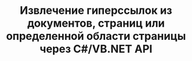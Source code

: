 ---
############################# Static ############################
layout: "auto-gen-gist"
draft: false
path: "ru/parser/net/extract/epub/"
otherformats: DOC DOT DOCX DOCM DOTX DOTM TXT ODT OTT RTF PDF XHTML MHTML MD XML EPUB CHM XLS XLT XLSX XLSM XLSB XLTX XLTM ODS CSV OTS XLA XLAM PPT PPTX  PPS POT PPSX PPTM POTX PPSM ODP OTP PST OST EML EMLX MSG ONE 

############################# Head ############################
head_title: ".NET API для анализа и извлечения гиперссылок из документов, страниц или области страницы"
head_description: "GroupDocs.Parser .NET API позволяет программистам извлекать гиперссылки из документов, страниц или областей страниц PDF, DOCX, XLSX, CSV, PPTX, EML, MSG, EPUB и многих других."

############################# Header ############################
title: "Извлечение гиперссылок из документов, страниц или определенной области страницы через C#/VB.NET API"
description: "API GroupDocs.Parser .NET позволяет разработчикам программного обеспечения анализировать и извлекать гиперссылки из документов, страниц или страниц в форматах PDF, DOC, DOCX, PPT, PPTX, EML, MSG, XLS, XLSX, CSV, ODT, RTF, EPUB и многих других. документы."

######################### Download Button #######################
button:
    enable: true

############################# About ############################
about:
    enable: true
    title: "Как анализировать и извлекать гиперссылки из документов или страниц через .NET?"
    content: |
       Гиперссылка — это фрагмент текста, изображение или значок, который указывает на весь документ или на определенную часть документа. Использование гиперссылок позволяет пользователям переходить на веб-страницу или документ. Часто требуется извлечь гиперссылки из документа и использовать их для доступа к внешнему документу или веб-странице. GroupDocs.Parser .NET API — это увлекательный API для извлечения текста из документов, который предоставляет полную функциональность для реализации решений для извлечения текста и метаданных. Он поддерживает извлечение текста и гиперссылок из PDF, электронных писем, электронных книг, форматов Microsoft Office: Word (DOC, DOCX), PowerPoint (PPT, PPTX), Excel (XLS, XLSX), форматов LibreOffice и многих других. Он поддерживает несколько расширенных функций для анализа документов, извлечения простого и структурированного текста, поиска текста по ключевым словам, извлечения метаданных или изображений, контейнеров, а также вложений и многого другого. 

############################# content ############################
steps:
    enable: true
    block:
    - title_left: "Извлечение гиперссылок из документов EPUB через .NET"
      content_left: |
       GroupDocs.Parser .NET обеспечивает полную поддержку извлечения гиперссылок из документов EPUB. В следующем примере кода C# .NET показано, как извлечь гиперссылки внутри документа EPUB. 

      title_right: "Как извлечь гиперссылки"
      content_right: |
        * Создайте экземпляр [Парсера](https://apireference.groupdocs.com/parser/net/groupdocs.parser/parser)
        * Проверить документ на наличие поддержки извлечения гиперссылок
        * Извлечь гиперссылки из документа
        * Вызовите метод [GetHyperlinks](https://apireference.groupdocs.com/parser/net/groupdocs.parser/parser/methods/gethyperlinks), чтобы извлечь все гиперссылки из всего документа.
        * Итерация по гиперссылкам и печать URL-адреса гиперссылки

      gisthash: "35be3a09e0135c65be790c42c5c86d37"
      gistfile: "Extract_hyperlinks_form_documents.cs"

    - title_left: "Извлечь гиперссылки со страницы документов EPUB"
      content_left: |
       GroupDocs.Parser .NET позволяет разработчикам программного обеспечения извлекать гиперссылки из документов EPUB с помощью пары строк кода. В приведенном ниже коде C# .NET показано извлечение гиперссылок внутри документа EPUB. 

      title_right: "Извлечение гиперссылок через .NET"
      content_right: |
        * Создайте экземпляр [Парсера](https://apireference.groupdocs.com/parser/net/groupdocs.parser/parser)
        * Проверить документ на наличие поддержки извлечения гиперссылок
        * Get document info by calling [GetDocumentInfo](https://apireference.groupdocs.com/parser/net/groupdocs.parser/parser/methods/getdocumentinfo) 
        * Перебирать страницы и печатать номер страницы
        * Извлечь гиперссылки из документа
        * Вызовите метод [GetHyperlinks](https://apireference.groupdocs.com/parser/net/groupdocs.parser/parser/methods/gethyperlinks), чтобы извлечь все гиперссылки из всего документа.
        * Итерация по гиперссылкам и печать URL-адреса гиперссылки
     
      gisthash: "e71f8e39ba36ebf97034dfbf6fceeec1"
      gistfile: "hyperlinks_extraction_form_documents_page.cs"
      
    - title_left: "Извлечение гиперссылок из EPUB области страницы документов"
      content_left: |
       GroupDocs.Parser .NET API полностью поддерживает извлечение гиперссылок из документов EPUB с легкостью. В следующем примере кода .NET показано, как извлечь гиперссылки из области страницы документа EPUB.

      title_right: "Как извлечь гиперссылки с помощью .NET"
      content_right: |
        * Создайте экземпляр [Парсера](https://apireference.groupdocs.com/parser/net/groupdocs.parser/parser)
        * Проверить документ на наличие поддержки извлечения гиперссылок
        * Создайте параметры, которые используются для извлечения гиперссылок
        * Вызовите метод [GetHyperlinks](https://apireference.groupdocs.com/parser/net/groupdocs.parser/parser/methods/gethyperlinks), чтобы извлечь все гиперссылки из всего документа.
        * Итерация по гиперссылкам и печать URL-адреса гиперссылки
     
      gisthash: "eefbede6f391ea44ddb6901edb353950"
      gistfile: "hyperlinks_extraction_from__documents_page_area.cs"

    - title_left: "Системные Требования"
      content_left: |
        API GroupDocs.Assembly .NET поддерживаются на всех основных платформах и операционных системах. Полное руководство по системным требованиям можно найти на странице [системные требования](hhttps://docs.groupdocs.com/parser/net/system-requirements/). Перед выполнением приведенного ниже кода убедитесь, что на вашем компьютере установлены следующие предварительные компоненты. система:
        * Операционные системы: Microsoft Windows, Linux, MacOS
        * Среда разработки: Visual Studio, Xamarin, MonoDevelop и т. д.
        * Фреймворки: .NET Framework, .NET Standard, .NET Core, Mono
        * Получите последнюю версию API GroupDocs.Assembly .NET из [NuGet](https://www.nuget.org/packages/GroupDocs.parser/)
        
      title_right: "Зачем использовать GroupDocs.Assembly"
      content_right: |
        * Поддержка извлечения простого текста из любых поддерживаемых документов
        * Парсинг документов по пользовательским шаблонам.
        * Полностью поддерживает извлечение структурированного текста
        * Текстовый поиск по ключевому слову, а также регулярное выражение
        * Извлечение форматированного текста, метаданных, изображений, контейнеров и вложений.
        * Извлечение оглавления для некоторых поддерживаемых форматов документов.
        * Анализировать данные формы из PDF-документов.
        * Извлечение гиперссылок из документа

demos:
    enable: true


more_formats:
    enable: true


back_to_top:
    enable: true
---